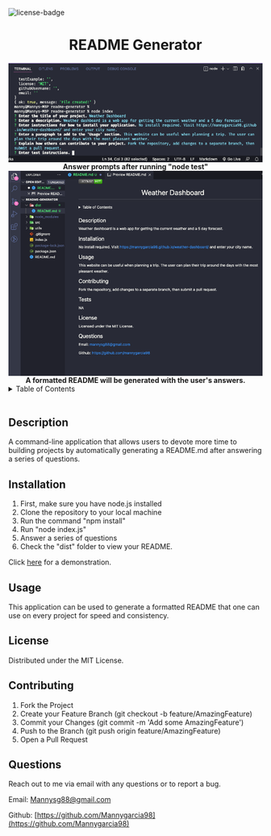 ![license-badge]

<h1 align="center">README Generator</h1>

</div>

<img align="center" src="./img/node.png">
<figcaption align = "center"><b>Answer prompts after running "node test"</b></figcaption>
<img align="center" src="./img/README-preview.png">
<figcaption align = "center"><b>A formatted README will be generated with the user's answers.</b></figcaption>

<!-- TABLE OF CONTENTS -->
<details>
  <summary>Table of Contents</summary>
  <ul>
    <li><a href="#description">Description</a></li>
    <li><a href="#installation">Installation</a></li>
    <li><a href="#usage">Usage</a></li>
    <li><a href="#license">License</a></li>
    <li><a href="#contributing">Contributing</a></li>
    <li><a href="#questions">Questions</a></li>
  </ul>
</details>
</br>
<!-- Description -->

## Description

A command-line application that allows users to devote more time to building projects by automatically generating a README.md after answering a series of questions.

<!-- Installation -->

## Installation

1. First, make sure you have node.js installed
2. Clone the repository to your local machine
3. Run the command "npm install"
4. Run "node index.js"
5. Answer a series of questions
6. Check the "dist" folder to view your README.

Click [here](https://drive.google.com/file/d/1c1CNIFlkE6_h7mkooAb5UAWTntZ6k5bY/view) for a demonstration.

<!-- USAGE EXAMPLES -->

## Usage

This application can be used to generate a formatted README that one can use on every project for speed and consistency.

<!-- LICENSE -->

## License

Distributed under the MIT License.

<!-- CONTRIBUTING -->

## Contributing

1. Fork the Project
2. Create your Feature Branch (git checkout -b feature/AmazingFeature)
3. Commit your Changes (git commit -m 'Add some AmazingFeature')
4. Push to the Branch (git push origin feature/AmazingFeature)
5. Open a Pull Request

<!-- questions -->

## Questions

Reach out to me via email with any questions or to report a bug.

Email: [Mannysg88@gmail.com](mailto:Mannysg88@gmail.com)

Github: [https://github.com/Mannygarcia98](https://github.com/Mannygarcia98)

<!-- MARKDOWN LINKS & IMAGES -->

[license-badge]: https://img.shields.io/badge/LICENSE-MIT-brightgreen?style=plastic
